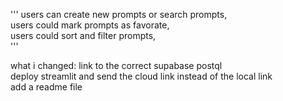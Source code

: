 '''
users can create new prompts or search prompts,  
users could mark prompts as favorate,  
users could sort and filter prompts,  
'''<br>

what i changed:
link to the correct supabase postql  
deploy streamlit  and send the cloud link instead of the local link  
add a readme file
